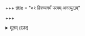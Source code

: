 +++
title = "०९ हिरण्यगर्भं परमम् अनत्युद्यम्"

+++
<details><summary>मूलम् (GR)</summary>

हिरण्यगर्भं परमम्  
अनत्युद्यं जना विदुः ।  
स्कम्भस् तद् अग्रे प्रासिञ्चद्  
धिरण्यं लोके अन्तरा ॥
</details>